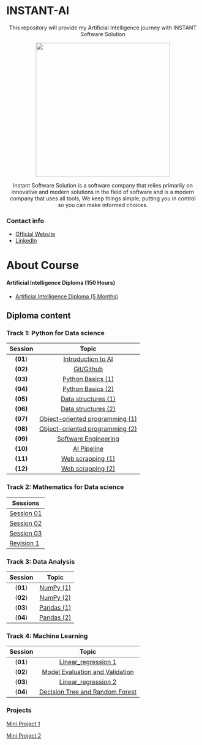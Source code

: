 # INSTANT-AI

<p align='center'>
This repository will provide my Artificial Intelligence journey with INSTANT Software Solution
</p>

<p align="center">
<img src="https://i.ibb.co/5YLhYZL/1.png" alt="" style="width:350px;"/>
    </p> 

<p align='center'>
    Instant Software Solution is a software company that relies primarily on innovative and modern solutions in the field of software and is a modern company that uses all tools, We keep things simple, putting you in control so you can make informed choices.
</p>


### Contact info
  * [Official Website](https://www.instant-ss.com/)
  * [LinkedIn](https://www.linkedin.com/company/instantsoftwaresolution/)

# About Course
#### Artificial Intelligence Diploma (150 Hours)
* [Artificial Intelligence Diploma (5 Months)](https://drive.google.com/file/d/1wTd9mdGzxWzFVL13FYEI51YvWg9Bv1v5/view)

## Diploma content

### Track 1: Python for Data science


<HTML><div align="center">
    
|Session  |Topic |
| :-------------: | :--------:  |
|**(01**)|[Introduction to AI](https://github.com/Rana0Ahmed/INSTANT-AI/blob/main/Track%201_%20Python%20for%20Data%20Science/Session%2001/INFO.md)     |               
|**(02)**|[Git/Github](https://github.com/Rana0Ahmed/INSTANT-AI/blob/main/Track%201_%20Python%20for%20Data%20Science/Session%2002/INFO.md)             |              
|**(03)**|[Python Basics (1)](https://github.com/Rana0Ahmed/INSTANT-AI/blob/main/Track%201_%20Python%20for%20Data%20Science/Session%2003/INFO.md)      |               
|**(04)**|[Python Basics (2)](https://github.com/Rana0Ahmed/INSTANT-AI/blob/main/Track%201_%20Python%20for%20Data%20Science/Session%2004/INFO.md)      |
|**(05)**|[Data structures (1)](https://github.com/Rana0Ahmed/INSTANT-AI/blob/main/Track%201_%20Python%20for%20Data%20Science/Session%2005/INFO.md)    |
|**(06)**|[Data structures (2)](https://github.com/Rana0Ahmed/INSTANT-AI/blob/main/Track%201_%20Python%20for%20Data%20Science/Session%2006/INFO.md)    |
|**(07)**|[Object-oriented programming (1)](https://github.com/Rana0Ahmed/INSTANT-AI/tree/main/Track%201_%20Python%20for%20Data%20Science/Session%2007)|
|**(08)**|[Object-oriented programming (2)](https://github.com/Rana0Ahmed/INSTANT-AI/tree/main/Track%201_%20Python%20for%20Data%20Science/Session%2008)|
|**(09)**|[Software Engineering](https://github.com/Rana0Ahmed/INSTANT-AI/blob/main/Track%201_%20Python%20for%20Data%20Science/Session%2009/INFO.md)   |
|**(10)**|[AI Pipeline](https://github.com/Rana0Ahmed/INSTANT-AI/blob/main/Track%201_%20Python%20for%20Data%20Science/Session%2010/INFO.md)            |
|**(11)**|[Web scrapping (1)](https://github.com/Rana0Ahmed/INSTANT-AI/blob/main/Track%201_%20Python%20for%20Data%20Science/Session%2011/INFO.md)      |
|**(12)**|[Web scrapping (2)](https://github.com/Rana0Ahmed/INSTANT-AI/tree/main/Track%201_%20Python%20for%20Data%20Science/Session%2012)              |

</div> </HTML>

### Track 2: Mathematics for Data science

<HTML><div align="center">
    
|                                              Sessions                                                                       |  
|-----------------------------------------------------------------------------------------------------------------------------|
|[Session 01](https://github.com/Rana0Ahmed/INSTANT-AI/tree/main/Track%202-%20Mathematics%20for%20Data%20Science/Session%2001)|
|[Session 02](https://github.com/Rana0Ahmed/INSTANT-AI/tree/main/Track%202-%20Mathematics%20for%20Data%20Science/Session%2002)|
|[Session 03](https://github.com/Rana0Ahmed/INSTANT-AI/tree/main/Track%202-%20Mathematics%20for%20Data%20Science/Session%2003)|
|[Revision 1](https://github.com/Rana0Ahmed/INSTANT-AI/tree/main/Track%202-%20Mathematics%20for%20Data%20Science/Revision%201)|

</div> </HTML>

### Track 3: Data Analysis

<HTML><div align="center">
    
|Session|Topic|
|:-------: | :-----:|
| (**01**) |[NumPy (1)](https://github.com/Rana0Ahmed/INSTANT-AI/tree/main/Track%203_Data%20Analysis/Session%2001)|
| (**02**) |[NumPy (2)](https://github.com/Rana0Ahmed/INSTANT-AI/blob/main/Track%203_Data%20Analysis/Session%2002/INFO.md)|
| (**03**) |[Pandas (1)](https://github.com/Rana0Ahmed/INSTANT-AI/tree/main/Track%203_Data%20Analysis/Session%2003)|
| (**04**) |[Pandas (2)](https://github.com/Rana0Ahmed/INSTANT-AI/tree/main/Track%203_Data%20Analysis/Session%2004)|

</div> </HTML>

### Track 4: Machine Learning

<HTML><div align="center">
    
|Session|Topic|
|:-------: | :-----:|
| (**01**) |[Linear_regression 1](https://github.com/Rana0Ahmed/INSTANT-AI/tree/main/Track%204_%20Machine%20Learning/Session%2001)|
| (**02**) |[Model Evaluation and Validation](https://github.com/Rana0Ahmed/INSTANT-AI/blob/main/Track%204_%20Machine%20Learning/Session%2002/INFO.md)|
| (**03**) |[Linear_regression 2](https://github.com/Rana0Ahmed/INSTANT-AI/tree/main/Track%204_%20Machine%20Learning/Session%2003)|
| (**04**) |[Decision Tree and Random Forest](https://github.com/Rana0Ahmed/INSTANT-AI/blob/main/Track%204_%20Machine%20Learning/Session%2004/INFO.md)|

</div> </HTML>

### Projects
[Mini Project 1](https://github.com/Rana0Ahmed/INSTANT-AI/tree/main/Track1-%20Python%20for%20Data%20science/Mini%20Project%201)

[Mini Project 2](https://github.com/Rana0Ahmed/INSTANT-AI/tree/main/Track1-%20Python%20for%20Data%20science/Mini%20Project%202)

